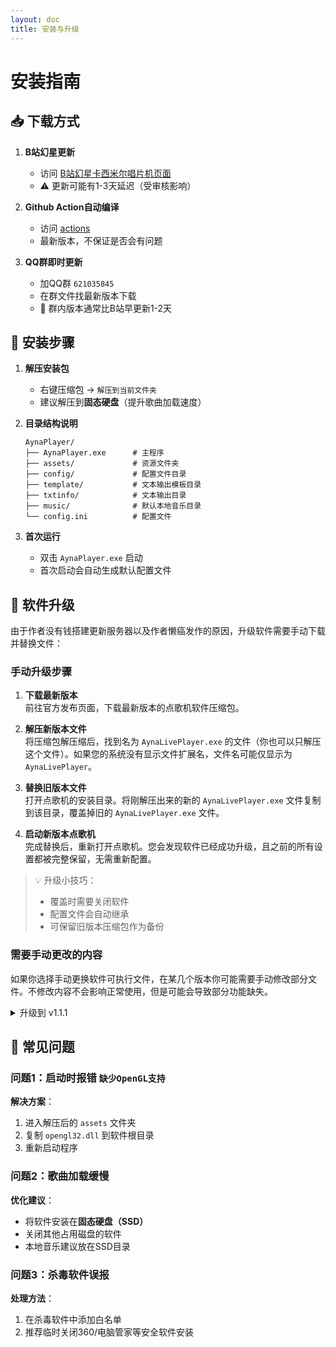 ```yaml
---
layout: doc
title: 安装与升级
---
```


# 安装指南

## 📥 下载方式

1. **B站幻星更新**  
   - 访问 [B站幻星卡西米尔唱片机页面](https://play-live.bilibili.com/details/1661006726438)
   - ⚠️ 更新可能有1-3天延迟（受审核影响）

2. **Github Action自动编译**
   - 访问 [actions](https://github.com/AynaLivePlayer/AynaLivePlayer/actions)  
   - 最新版本，不保证是否会有问题

3. **QQ群即时更新**  
   - 加QQ群 `621035845`
   - 在群文件找最新版本下载
   - 📌 群内版本通常比B站早更新1-2天

## 💾 安装步骤

1. **解压安装包**  
   - 右键压缩包 → `解压到当前文件夹`
   - 建议解压到**固态硬盘**（提升歌曲加载速度）

2. **目录结构说明**  
   ```
   AynaPlayer/
   ├── AynaPlayer.exe      # 主程序
   ├── assets/             # 资源文件夹
   ├── config/             # 配置文件目录
   ├── template/           # 文本输出模板目录
   ├── txtinfo/            # 文本输出目录
   ├── music/              # 默认本地音乐目录
   └── config.ini          # 配置文件

   ```

3. **首次运行**  
   - 双击 `AynaPlayer.exe` 启动
   - 首次启动会自动生成默认配置文件


## 🔄 软件升级

由于作者没有钱搭建更新服务器以及作者懒癌发作的原因，升级软件需要手动下载并替换文件：

### 手动升级步骤

1. **下载最新版本**  
   前往官方发布页面，下载最新版本的点歌机软件压缩包。

2. **解压新版本文件**  
   将压缩包解压缩后，找到名为 `AynaLivePlayer.exe` 的文件（你也可以只解压这个文件）。如果您的系统没有显示文件扩展名，文件名可能仅显示为 `AynaLivePlayer`。

3. **替换旧版本文件**  
   打开点歌机的安装目录。将刚解压出来的新的 `AynaLivePlayer.exe` 文件复制到该目录，覆盖掉旧的 `AynaLivePlayer.exe` 文件。

4. **启动新版本点歌机**  
   完成替换后，重新打开点歌机。您会发现软件已经成功升级，且之前的所有设置都被完整保留，无需重新配置。


> 💡 升级小技巧：  
> - 覆盖时需要关闭软件  
> - 配置文件会自动继承  
> - 可保留旧版本压缩包作为备份

### 需要手动更改的内容

如果你选择手动更换软件可执行文件，在某几个版本你可能需要手动修改部分文件。不修改内容不会影响正常使用，但是可能会导致部分功能缺失。

<details>
<summary>
升级到 v1.1.1
</summary>

*注: v1.1.2会修复这个问题，不需要手动更改*


在 `config/diange.json`中添加如下内容

```json
  "kugou-instr": {
    "enable": true,
    "command": "点伴奏",
    "priority": 6
  },
```

修改后的文件应该看起来像是
```json
{
   "kugou-instr": {
    "enable": true,
    "command": "点伴奏",
    "priority": 6
  },
  "bilibili-video": {
    "enable": true,
    "command": "点b歌",
    "priority": 3
  },
  // 以下省略
}
```
</details>

## 🚨 常见问题

### 问题1：启动时报错 `缺少OpenGL支持`
**解决方案**：  
1. 进入解压后的 `assets` 文件夹  
2. 复制 `opengl32.dll` 到软件根目录  
3. 重新启动程序

### 问题2：歌曲加载缓慢
**优化建议**：  
- 将软件安装在**固态硬盘（SSD）**  
- 关闭其他占用磁盘的软件  
- 本地音乐建议放在SSD目录

### 问题3：杀毒软件误报
**处理方法**：  
1. 在杀毒软件中添加白名单  
2. 推荐临时关闭360/电脑管家等安全软件安装  